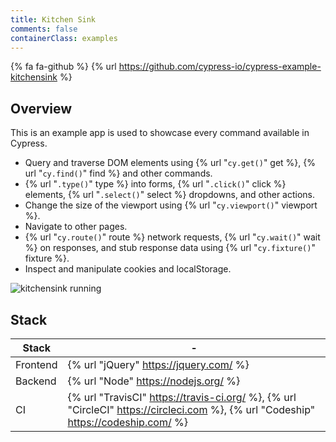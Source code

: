 ```yaml
---
title: Kitchen Sink
comments: false
containerClass: examples
---
```


{% fa fa-github %} {% url  https://github.com/cypress-io/cypress-example-kitchensink %}

## Overview

This is an example app is used to showcase every command available in Cypress.

- Query and traverse DOM elements using {% url "`cy.get()`" get %}, {% url "`cy.find()`" find %} and other commands.
- {% url "`.type()`" type %} into forms, {% url "`.click()`" click %} elements, {% url "`.select()`" select %} dropdowns, and other actions.
- Change the size of the viewport using {% url "`cy.viewport()`" viewport %}.
- Navigate to other pages.
- {% url "`cy.route()`" route %} network requests, {% url "`cy.wait()`" wait %} on responses, and stub response data using {% url "`cy.fixture()`" fixture %}.
- Inspect and manipulate cookies and localStorage.

![kitchensink running](/img/examples/public-project-kitchen-sink.png)

## Stack

Stack | -
 -- | --
Frontend | {% url "jQuery" https://jquery.com/ %}
Backend | {% url "Node" https://nodejs.org/ %}
CI | {% url "TravisCI" https://travis-ci.org/ %}, {% url "CircleCI" https://circleci.com %}, {% url "Codeship" https://codeship.com/ %}
